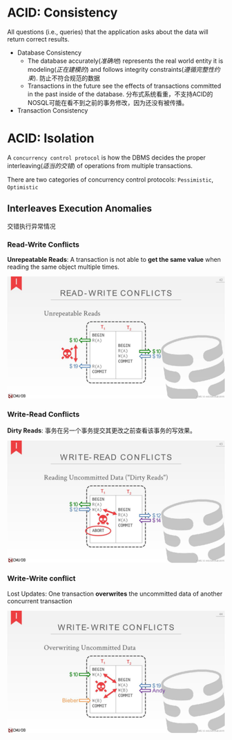 # ACID: Consistency

All questions (i.e., queries) that the application asks about the data will return correct results.

- Database Consistency
  - The database accurately(*准确地*) represents the real world entity it is modeling(*正在建模的*) and follows integrity constraints(*遵循完整性约束*). 防止不符合规范的数据
  - Transactions in the future see the effects of transactions committed in the past inside of the database. 分布式系统看重，不支持ACID的NOSQL可能在看不到之前的事务修改，因为还没有被传播。
- Transaction Consistency

# ACID: Isolation

A `concurrency control protocol` is how the DBMS decides the proper interleaving(*适当的交错*) of operations from multiple transactions.

There are two categories of concurrency control protocols: `Pessimistic`, `Optimistic`

## Interleaves Execution Anomalies

交错执行异常情况

### Read-Write Conflicts

**Unrepeatable Reads**: A transaction is not able to **get the same value** when reading the same object multiple times.

![16-concurrencycontrol_45](CMU445-16-Concurrency-Control-Theory/16-concurrencycontrol_45.JPG)

### Write-Read Conflicts

**Dirty Reads**: 事务在另一个事务提交其更改之前查看该事务的写效果。

![16-concurrencycontrol_46](CMU445-16-Concurrency-Control-Theory/16-concurrencycontrol_46.JPG)

### Write-Write conflict 

Lost Updates: One transaction **overwrites** the uncommitted data of another concurrent transaction

![16-concurrencycontrol_47](CMU445-16-Concurrency-Control-Theory/16-concurrencycontrol_47.JPG)
